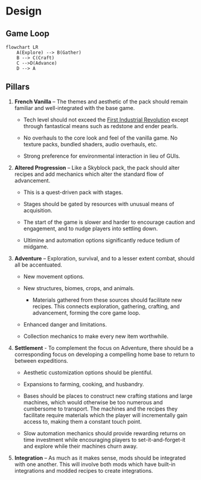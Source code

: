 # Design

## Game Loop

```mermaid
flowchart LR
    A(Explore) --> B(Gather)
    B --> C(Craft)
    C -->D(Advance)
    D --> A
```

## Pillars

1. **French Vanilla** – The themes and aesthetic of the pack should remain
   familiar and well-integrated with the base game.

   - Tech level should not exceed the
     [First Industrial Revolution](https://en.wikipedia.org/wiki/Industrial_Revolution)
     except through fantastical means such as redstone and ender pearls.

   - No overhauls to the core look and feel of the vanilla game. No texture
     packs, bundled shaders, audio overhauls, etc.

   - Strong preference for environmental interaction in lieu of GUIs.

2. **Altered Progression** – Like a Skyblock pack, the pack should alter recipes
   and add mechanics which alter the standard flow of advancement.

   - This is a quest-driven pack with stages.

   - Stages should be gated by resources with unusual means of acquisition.

   - The start of the game is slower and harder to encourage caution and
     engagement, and to nudge players into settling down.

   - Ultimine and automation options significantly reduce tedium of midgame.

3. **Adventure** – Exploration, survival, and to a lesser extent combat, should
   all be accentuated.

   - New movement options.

   - New structures, biomes, crops, and animals.

     - Materials gathered from these sources should facilitate new recipes. This
       connects exploration, gathering, crafting, and advancement, forming the
       core game loop.

   - Enhanced danger and limitations.

   - Collection mechanics to make every new item worthwhile.

4. **Settlement** - To complement the focus on Adventure, there should be a
   corresponding focus on developing a compelling home base to return to between
   expeditions.

   - Aesthetic customization options should be plentiful.

   - Expansions to farming, cooking, and husbandry.

   - Bases should be places to construct new crafting stations and large
     machines, which would otherwise be too numerous and cumbersome to
     transport. The machines and the recipes they facilitate require materials
     which the player will incrementally gain access to, making them a constant
     touch point.

   - Slow automation mechanics should provide rewarding returns on time
     investment while encouraging players to set-it-and-forget-it and explore
     while their machines churn away.

5. **Integration** – As much as it makes sense, mods should be integrated with
   one another. This will involve both mods which have built-in integrations and
   modded recipes to create integrations.
